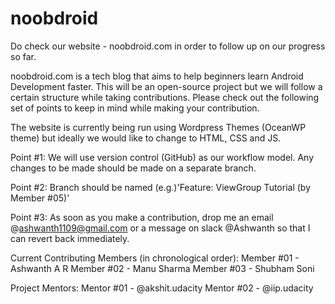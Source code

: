 # noobdroid
Do check our website - noobdroid.com in order to follow up on our progress so far.

noobdroid.com is a tech blog that aims to help beginners learn Android Development faster. This will be an open-source project but we will follow a certain structure while taking contributions. Please check out the following set of points to keep in mind while making your contribution.

The website is currently being run using Wordpress Themes (OceanWP theme) but ideally we would like to change to HTML, CSS and JS.

Point #1:
We will use version control (GitHub) as our workflow model. Any changes to be made should be made on a separate branch.

Point #2:
Branch should be named (e.g.)'Feature: ViewGroup Tutorial (by Member #05)'

Point #3:
As soon as you make a contribution, drop me an email @ashwanth1109@gmail.com or a message on slack @Ashwanth so that I can revert back immediately.

Current Contributing Members (in chronological order):
Member #01 - Ashwanth A R
Member #02 - Manu Sharma
Member #03 - Shubham Soni

Project Mentors:
Mentor #01 - @akshit.udacity
Mentor #02 - @iip.udacity
